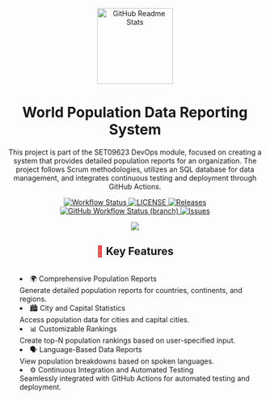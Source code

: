 <p align="center">
    <img width="150px" src="https://seeklogo.com/images/D/devops-logo-CDF1353483-seeklogo.com.png" alt="GitHub Readme Stats" />
</p>

<h1 align="center">World Population Data Reporting System</h1>

<p style="text-align: center;">
    This project is part of the SET09623 DevOps module, focused on creating a system that provides detailed population reports for an organization. The project follows Scrum methodologies, utilizes an SQL database for data management, and integrates continuous testing and deployment through GitHub Actions.
</p>


<p align="center">
    <a href="https://github.com/BurmeseNoob/Project_Team2/actions">
      <img alt="Workflow Status" src="https://github.com/BurmeseNoob/Project_Team2/actions/workflows/main.yml/badge.svg" />
    </a>
    <a href="https://github.com/BurmeseNoob/Project_Team2/blob/master/LICENSE">
      <img alt="LICENSE" src="https://img.shields.io/github/license/BurmeseNoob/Project_Team2.svg?style=flat-square" />
    </a>
    <a href="https://github.com/BurmeseNoob/Project_Team2/releases">
      <img alt="Releases" src="https://img.shields.io/github/release/BurmeseNoob/Project_Team2/all.svg?style=flat-square" />
    </a>
    <a href="https://github.com/BurmeseNoob/Project_Team2/actions/workflows/main.yml?branch=develop">
      <img alt="GitHub Workflow Status (branch)" src="https://img.shields.io/github/actions/workflow/status/BurmeseNoob/Project_Team2/main.yml?branch=develop" />
    </a>
    <a href="https://github.com/BurmeseNoob/Project_Team2/issues">
      <img alt="Issues" src="https://img.shields.io/github/issues/BurmeseNoob/Project_Team2?color=0088ff" />
    </a>
</p>
<p align="center">
<img src="https://user-images.githubusercontent.com/73097560/115834477-dbab4500-a447-11eb-908a-139a6edaec5c.gif">
</p>

<div style="text-align: center;">
  <h2><span style="color: red;">📂</span> Key Features</h2>
  <ul style="list-style-position: inside; display: inline-block; text-align: left;">
    <li><span>🌍</span> Comprehensive Population Reports<br>
      Generate detailed population reports for countries, continents, and regions.</li>
    <li><span>🏙️</span> City and Capital Statistics<br>
      Access population data for cities and capital cities.</li>
    <li><span>📊</span> Customizable Rankings<br>
      Create top-N population rankings based on user-specified input.</li>
    <li><span>🗣️</span> Language-Based Data Reports<br>
      View population breakdowns based on spoken languages.</li>
    <li><span>⚙️</span> Continuous Integration and Automated Testing<br>
      Seamlessly integrated with GitHub Actions for automated testing and deployment.</li>
  </ul>
</div>

<br />
<br />